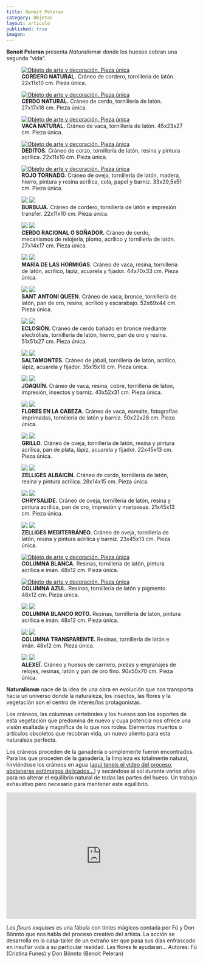 ```yaml
---
title: Benoit Peleran
category: Objetos
layout: articulo
published: true
imagen: 
---
```


**Benoit Peleran** presenta _Naturalismæ_ donde los huesos cobran una segunda “vida”.

<div class="figure-group">
<figure>
	<a href="http://www.respiracion-circular-avanzada.es/galeribcn/1.jpg"><img src="http://www.respiracion-circular-avanzada.es/galeribcn/1.jpg" alt="Objeto de arte y decoración. Pieza única"></a>
	<figcaption><b>CORDERO NATURAL.</b>
Cráneo de cordero, tornillería de latón. 22x11x10 cm. Pieza única.</figcaption>
</figure>


<figure>
	<a href="http://www.respiracion-circular-avanzada.es/galeribcn/2.jpg"><img src="http://www.respiracion-circular-avanzada.es/galeribcn/2.jpg" alt="Objeto de arte y decoración. Pieza única"></a>
	<figcaption><b>CERDO NATURAL.</b>
Cráneo de cerdo, tornillería de latón. 27x17x18 cm. Pieza única.</figcaption>
</figure>


<figure>
	<a href="http://www.respiracion-circular-avanzada.es/galeribcn/3.jpg"><img src="http://www.respiracion-circular-avanzada.es/galeribcn/3.jpg" alt="Objeto de arte y decoración. Pieza única"></a>
	<figcaption><b>VACA NATURAL.</b>
Cráneo de vaca, tornillería de latón. 45x23x27 cm. Pieza única.</figcaption>
</figure>


<figure>
	<a href="http://www.respiracion-circular-avanzada.es/galeribcn/4A.jpg"><img src="http://www.respiracion-circular-avanzada.es/galeribcn/4A.jpg" alt="Objeto de arte y decoración. Pieza única"></a>
	<figcaption><b>DEDITOS.</b>
Cráneo de corzo, tornillería de latón, resina y pintura acrílica. 22x11x10 cm. Pieza única.</figcaption>
</figure>

<figure>
	<a href="http://www.respiracion-circular-avanzada.es/galeribcn/11.jpg"><img src="http://www.respiracion-circular-avanzada.es/galeribcn/11.jpg" alt="Objeto de arte y decoración. Pieza única"></a>
	<figcaption><b>ROJO TORNADO.</b>
Cráneo de oveja, tornillería de latón, madera, hierro, pintura y resina acrílica, cola, papel y barniz. 33x29,5x51 cm. Pieza única.</figcaption>
</figure>
</div>


<figure class="half">
	<a href="http://www.respiracion-circular-avanzada.es/galeribcn/4.jpg"><img src="http://www.respiracion-circular-avanzada.es/galeribcn/4.jpg"></a>
	<a href="http://www.respiracion-circular-avanzada.es/galeribcn/4_1.jpg"><img src="http://www.respiracion-circular-avanzada.es/galeribcn/4_1.jpg"></a>
	<figcaption><b>BURBUJA.</b>
Cráneo de cordero, tornillería de latón e impresión transfer. 22x11x10 cm. Pieza única.</figcaption>
</figure>



<figure class="half">
	<a href="http://www.respiracion-circular-avanzada.es/galeribcn/5.jpg"><img src="http://www.respiracion-circular-avanzada.es/galeribcn/5.jpg"></a>
	<a href="http://www.respiracion-circular-avanzada.es/galeribcn/5_1.jpg"><img src="http://www.respiracion-circular-avanzada.es/galeribcn/5_1.jpg"></a>
	<figcaption><b>CERDO RACIONAL O SOÑADOR.</b>
Cráneo de cerdo, mecanismos de relojería, plomo, acrílico y tornillería de latón. 27x14x17 cm. Pieza única.</figcaption>
</figure>



<figure class="half">
	<a href="http://www.respiracion-circular-avanzada.es/galeribcn/6.jpg"><img src="http://www.respiracion-circular-avanzada.es/galeribcn/6.jpg"></a>
	<a href="http://www.respiracion-circular-avanzada.es/galeribcn/6_1.jpg"><img src="http://www.respiracion-circular-avanzada.es/galeribcn/6_1.jpg"></a>
<figcaption><b>MARÍA DE LAS HORMIGAS.</b>
Cráneo de vaca, resina, tornillería de latón, acrílico, lápiz, acuarela y fijador. 44x70x33 cm. Pieza única.</figcaption>
</figure>

	
<figure class="half">
	<a href="http://www.respiracion-circular-avanzada.es/galeribcn/7.jpg"><img src="http://www.respiracion-circular-avanzada.es/galeribcn/7.jpg"></a>
	<a href="http://www.respiracion-circular-avanzada.es/galeribcn/7_1.jpg"><img src="http://www.respiracion-circular-avanzada.es/galeribcn/7_1.jpg"></a>
<figcaption><b>SANT ANTONI QUEEN.</b>
Cráneo de vaca, bronce, tornillería de latón, pan de oro, resina, acrílico y escarabajo. 52x69x44 cm. Pieza única.</figcaption>
</figure>	


<figure class="half">
	<a href="http://www.respiracion-circular-avanzada.es/galeribcn/8.jpg"><img src="http://www.respiracion-circular-avanzada.es/galeribcn/8.jpg"></a>
	<a href="http://www.respiracion-circular-avanzada.es/galeribcn/8_1.jpg"><img src="http://www.respiracion-circular-avanzada.es/galeribcn/8_1.jpg"></a>
<figcaption><b>ECLOSIÓN.</b>
Cráneo de cerdo bañado en bronce mediante electrólisis, tornillería de latón, hierro, pan de oro y resina. 51x51x27 cm. Pieza única.</figcaption>
</figure>


<figure class="half">
	<a href="http://www.respiracion-circular-avanzada.es/galeribcn/9.jpg"><img src="http://www.respiracion-circular-avanzada.es/galeribcn/9.jpg"></a>
	<a href="http://www.respiracion-circular-avanzada.es/galeribcn/9_1.jpg"><img src="http://www.respiracion-circular-avanzada.es/galeribcn/9_1.jpg"></a>
	<figcaption><b>SALTAMONTES.</b>
Cráneo de jabalí, tornillería de latón, acrílico, lápiz, acuarela y fijador. 35x15x18 cm. Pieza única.</figcaption>
</figure>


<figure class="half">
	<a href="http://www.respiracion-circular-avanzada.es/galeribcn/10.jpg"><img src="http://www.respiracion-circular-avanzada.es/galeribcn/10.jpg"></a>
	<a href="http://www.respiracion-circular-avanzada.es/galeribcn/10_1.jpg"><img src="http://www.respiracion-circular-avanzada.es/galeribcn/10_1.jpg"></a>
	<figcaption><b>JOAQUÍN.</b>
Cráneo de vaca, resina, cobre, tornillería de latón, impresión, insectos y barniz. 43x52x31 cm. Pieza única.</figcaption>
</figure>


<figure class="half">
	<a href="http://www.respiracion-circular-avanzada.es/galeribcn/12.jpg"><img src="http://www.respiracion-circular-avanzada.es/galeribcn/12.jpg"></a>
	<a href="http://www.respiracion-circular-avanzada.es/galeribcn/12_1.jpg"><img src="http://www.respiracion-circular-avanzada.es/galeribcn/12_1.jpg"></a>
<figcaption><b>FLORES EN LA CABEZA.</b>
Cráneo de vaca, esmalte, fotografías imprimadas, tornillería de latón y barniz. 50x22x28 cm. Pieza única.</figcaption>
</figure>
	

<figure class="half">
	<a href="http://www.respiracion-circular-avanzada.es/galeribcn/13.jpg"><img src="http://www.respiracion-circular-avanzada.es/galeribcn/13.jpg"></a>
	<a href="http://www.respiracion-circular-avanzada.es/galeribcn/13_1.jpg"><img src="http://www.respiracion-circular-avanzada.es/galeribcn/13_1.jpg"></a>
	<figcaption><b>GRILLO.</b>
Cráneo de oveja, tornillería de latón, resina y pintura acrílica, pan de plata, lápiz, acuarela y fijador. 22x45x13 cm. Pieza única.</figcaption>
</figure>


<figure class="half">
	<a href="http://www.respiracion-circular-avanzada.es/galeribcn/14.jpg"><img src="http://www.respiracion-circular-avanzada.es/galeribcn/14.jpg"></a>
	<a href="http://www.respiracion-circular-avanzada.es/galeribcn/14_1.jpg"><img src="http://www.respiracion-circular-avanzada.es/galeribcn/14_1.jpg"></a>
	<figcaption><b>ZELLIGES ALBAICÍN.</b>
Cráneo de cerdo, tornillería de latón, resina y pintura acrílica. 28x14x15 cm. Pieza única.</figcaption>
</figure>


<figure class="half">
	<a href="http://www.respiracion-circular-avanzada.es/galeribcn/16.jpg"><img src="http://www.respiracion-circular-avanzada.es/galeribcn/16.jpg"></a>
	<a href="http://www.respiracion-circular-avanzada.es/galeribcn/16_1.jpg"><img src="http://www.respiracion-circular-avanzada.es/galeribcn/16_1.jpg"></a>
	<figcaption><b>CHRYSALIDE.</b>
Cráneo de oveja, tornillería de latón, resina y pintura acrílica, pan de oro, impresión y mariposas. 21x45x13 cm. Pieza única.</figcaption>
</figure>


<figure class="half">
	<a href="http://www.respiracion-circular-avanzada.es/galeribcn/18.jpg"><img src="http://www.respiracion-circular-avanzada.es/galeribcn/18.jpg"></a>
	<a href="http://www.respiracion-circular-avanzada.es/galeribcn/18_1.jpg"><img src="http://www.respiracion-circular-avanzada.es/galeribcn/18_1.jpg"></a>
	<figcaption><b>ZELLIGES MEDITERRÁNEO.</b>
Cráneo de oveja, tornillería de latón, resina y pintura acrílica y barniz. 23x45x13 cm. Pieza única.</figcaption>
</figure>


<div class="figure-group">
<figure>
	<a href="http://www.respiracion-circular-avanzada.es/galeribcn/20.jpg"><img src="http://www.respiracion-circular-avanzada.es/galeribcn/20.jpg" alt="Objeto de arte y decoración. Pieza única"></a>
	<figcaption><b>COLUMNA BLANCA.</b>
Resinas, tornillería de latón, pintura acrílica e imán. 48x12 cm. Pieza única.</figcaption>
</figure>


<figure>
	<a href="http://www.respiracion-circular-avanzada.es/galeribcn/21.jpg"><img src="http://www.respiracion-circular-avanzada.es/galeribcn/21.jpg" alt="Objeto de arte y decoración. Pieza única"></a>
	<FIGCAPTION><B>COLUMNA AZUL.</b>
Resinas, tornillería de latón y pigmento. 48x12 cm. Pieza única.</figcaption>
</figure>
</div>


<figure class="half">
	<a href="http://www.respiracion-circular-avanzada.es/galeribcn/22.jpg"><img src="http://www.respiracion-circular-avanzada.es/galeribcn/22.jpg"></a>
	<a href="http://www.respiracion-circular-avanzada.es/galeribcn/22_1.jpg"><img src="http://www.respiracion-circular-avanzada.es/galeribcn/22_1.jpg"></a>
	<figcaption><b> COLUMNA BLANCO ROTO.</b>
Resinas, tornillería de latón, pintura acrílica e imán.  48x12 cm. Pieza única.</figcaption>
</figure>


<figure class="half">
	<a href="http://www.respiracion-circular-avanzada.es/galeribcn/23.jpg"><img src="http://www.respiracion-circular-avanzada.es/galeribcn/23.jpg"></a>
	<a href="http://www.respiracion-circular-avanzada.es/galeribcn/23_1.jpg"><img src="http://www.respiracion-circular-avanzada.es/galeribcn/23_1.jpg"></a>
	<figcaption><b>COLUMNA TRANSPARENTE.</b>
Resinas, tornillería de latón e imán. 48x12 cm. Pieza única.</figcaption>
</figure>


<figure class="half">
	<a href="http://www.respiracion-circular-avanzada.es/galeribcn/24.jpg"><img src="http://www.respiracion-circular-avanzada.es/galeribcn/24.jpg"></a>
	<a href="http://www.respiracion-circular-avanzada.es/galeribcn/24_1.jpg"><img src="http://www.respiracion-circular-avanzada.es/galeribcn/24_1.jpg"></a>
	<figcaption><b>ALEXEÏ.</b>
Cráneo y huesos de carnero, piezas y engranajes de relojes, resinas, latón y pan de oro fino. 90x50x70 cm. Pieza única.</figcaption>
</figure>






**Naturalismæ** nace de la idea de una obra en evolución que nos transporta hacia un universo donde la naturaleza, los insectos, las flores y la vegetación son el centro de interés/los protagonistas. 

Los cráneos, las columnas vertebrales y los huesos son los soportes de esta vegetación que predomina de nuevo y cuya potencia nos ofrece una visión exaltada y magnífica de lo que nos rodea. Elementos muertos o artículos obsoletos que recobran vida, un nuevo aliento para esta naturaleza perfecta. 

Los cráneos proceden de la ganadería o simplemente fueron encontrados. Para los que proceden de la ganadería, la limpieza es totalmente natural, hirviéndose los cráneos en agua ([aquí teneís el video del proceso, abstenerse estómagos delicados...](https://vimeo.com/139725964 "aquí teneís el video del proceso, abstenerse estómagos delicados...")) y secándose al sol durante varios años para no alterar el equilibrio natural de todas las partes del hueso. Un trabajo exhaustivo pero necesario para mantener este equilibrio.

<iframe width="500" height="333" src="https://player.vimeo.com/video/138410825?color=ffffff" frameborder="0" allowfullscreen></iframe>

_Les fleurs exquises_ es una fábula con tintes mágicos contada por Fú y Don Bönnto que nos habla del proceso creativo del artista. La acción se desarrolla en la casa-taller de un extraño ser que pasa sus días enfrascado en insuflar vida a su particular realidad. Las flores le ayudaran…
Autores: Fú (Cristina Funes) y Don Bönnto (Benoit Peleran)


